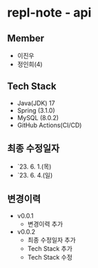 # repl-note - api

## Member

- 이진우
- 정인희(4)

## Tech Stack

- Java(JDK) 17
- Spring (3.1.0)
- MySQL (8.0.2)
- GitHub Actions(CI/CD)

## 최종 수정일자

- `23. 6. 1.(목)
- `23. 6. 4.(일)

## 변경이력

- v0.0.1
  - 변경이력 추가
- v0.0.2
  - 최종 수정일자 추가
  - Tech Stack 추가
  - Tech Stack 수정
